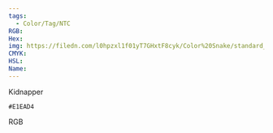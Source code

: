 ```yaml
---
tags:
  - Color/Tag/NTC
RGB:
Hex:
img: https://filedn.com/l0hpzxl1f01yT7GHxtF8cyk/Color%20Snake/standard_csv_to_svg/%23/E1EAD4.svg
CMYK:
HSL:
Name:
---
```

Kidnapper
```palette
#E1EAD4
```
RGB
